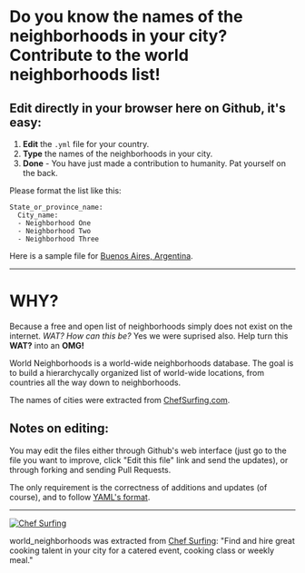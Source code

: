 # Do you know the names of the neighborhoods in your city? Contribute to the world neighborhoods list!

## Edit directly in your browser here on Github, it's easy:

1. **Edit** the `.yml` file for your country.
2. **Type** the names of the neighborhoods in your city.
3. **Done** - You have just made a contribution to humanity. Pat yourself on the back.

Please format the list like this:
````
State_or_province_name:
  City_name:
  - Neighborhood One
  - Neighborhood Two
  - Neighborhood Three
````

Here is a sample file for [Buenos Aires, Argentina](https://github.com/tute/world_neighborhoods/blob/master/data/Argentina.yml#L189).

---
# WHY?

Because a free and open list of neighborhoods simply does not exist on the internet.
_WAT? How can this be?_
Yes we were suprised also. Help turn this **WAT?** into an **OMG!**

World Neighborhoods is a world-wide neighborhoods database.
The goal is to build a hierarchycally organized list of world-wide locations,
from countries all the way down to neighborhoods.

The names of cities were extracted from [ChefSurfing.com](https://chefsurfing.com/).

## Notes on editing:

You may edit the files either through Github's web interface (just go to the
file you want to improve, click "Edit this file" link and send the updates),
or through forking and sending Pull Requests.

The only requirement is the correctness of additions and updates (of course),
and to follow [YAML's format](http://en.wikipedia.org/wiki/YAML#Language_elements).

---

[![Chef Surfing](https://chefsurfing.com/images/embed/logos/chef_surfing_header_logo_medium_red.png)](https://chefsurfing.com/)

world_neighborhoods was extracted from [Chef Surfing](https://chefsurfing.com/):
"Find and hire great cooking talent in your city for a catered event, cooking
class or weekly meal."
